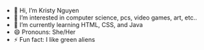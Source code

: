 - 👋 Hi, I’m Kristy Nguyen
- 👀 I’m interested in computer science, pcs, video games, art, etc..
- 🌱 I’m currently learning HTML, CSS, and Java
- 😄 Pronouns: She/Her
- ⚡ Fun fact: I like green aliens

<!---
nkristy/nkristy is a ✨ special ✨ repository because its `README.md` (this file) appears on your GitHub profile.
You can click the Preview link to take a look at your changes.
--->
